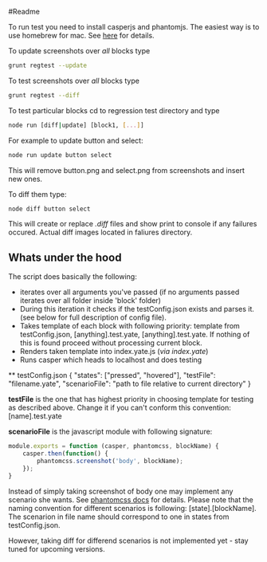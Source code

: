 #Readme

To run test you need to install casperjs and phantomjs. The easiest way is to use homebrew for mac. See [here](http://docs.casperjs.org/en/latest/installation.html) for details.

To update screenshots over *all* blocks type

```bash
grunt regtest --update
```

To test screenshots over *all* blocks type

```bash
grunt regtest --diff
```

To test particular blocks cd to regression test directory and type

```bash
node run [diff|update] [block1, [...]]
```

For example to update button and select:

```bash
node run update button select
```

This will remove button.png and select.png from screenshots and insert new ones.

To diff them type:

```bash
node diff button select
```

This will create or replace *.diff* files and show print to console if any failures occured. Actual diff images located in faliures directory.

## Whats under the hood

The script does basically the following:
* iterates over all arguments you've passed (if no arguments passed iterates over all folder inside 'block' folder)
* During this iteration it checks if the testConfig.json exists and parses it. (see below for full description of config file).
* Takes template of each block with following priority: template from testConfig.json, [anything].test.yate, [anything].test.yate. If nothing of this is found proceed without processing current block.
* Renders taken template into index.yate.js (*via index.yate*)
* Runs casper which heads to localhost and does testing

** testConfig.json
{
    "states": ["pressed", "hovered"],
    "testFile": "filename.yate",
    "scenarioFile": "path to file relative to current directory"
}

**testFile** is the one that has highest priority in choosing template for testing as described above. Change it if you can't conform this convention: [name].test.yate

**scenarioFile** is the javascript module with following signature:
```javascript
module.exports = function (casper, phantomcss, blockName) {
	casper.then(function() {
	    phantomcss.screenshot('body', blockName);
	});
}
```

Instead of simply taking screenshot of body one may implement any scenario she wants. See [phantomcss docs](https://github.com/Huddle/PhantomCSS) for details. Please note that the naming convention for different scenarios is following: [state].[blockName]. The scenarion in file name should correspond to one in states from testConfig.json.

However, taking diff for differend scenarios is not implemented yet - stay tuned for upcoming versions.






